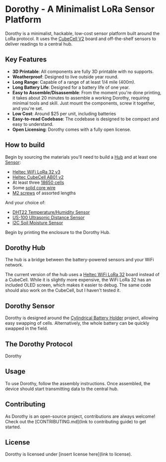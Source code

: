# Dorothy - A Minimalist LoRa Sensor Platform

Dorothy is a minimalist, hackable, low-cost sensor platform built around the LoRa protocol. It uses the
[CubeCell V2](https://heltec.org/project/htcc-ab01-v2/) board and off-the-shelf sensors to deliver readings to a central
hub.

## Key Features

-   **3D Printable**: All components are fully 3D printable with no supports.
-   **Weatherproof**: Designed to live outside year round.
-   **Long Range**: Capable of a range of at least 1/4 mile (400m).
-   **Long Battery Life**: Designed for a battery life of one year.
-   **Easy to Assemble/Disassemble**: From the moment you're done printing, it takes about 20 minutes to assemble a
    working Dorothy, requiring minimal tools and skill. Just mount the components, screw it together, and you're set.
-   **Low Cost**: Around $25 per unit, including batteries
-   **Easy-to-read Codebase**: The codebase is designed to be compact and easy to understand.
-   **Open Licensing**: Dorothy comes with a fully open license.

## How to build

Begin by sourcing the materials you'll need to build a [Hub](#hub) and at least one [Sensor](#sensor):

-   [Heltec WiFi LoRa 32 v3](https://heltec.org/project/wifi-kit-32-v3/)
-   [Heltec CubeCell AB01 v2](https://heltec.org/project/htcc-ab01-v2/)
-   At least three [18650 cells](https://www.amazon.com/s?k=18650)
-   Some [solid core wire](https://www.amazon.com/s?k=solid+core+wire)
-   [M2 screws](https://www.amazon.com/s?k=m2+screws+phillips) of assorted lengths

And your choice of:

-   [DHT22 Temperature/Humidity Sensor](https://www.amazon.com/dht22/s?k=dht22)
-   [US-100 Ultrasonic Distance Sensor](https://www.amazon.com/s?k=us100+sensor&ref=nb_sb_noss)
-   [I2C Soil Moisture Sensor](https://www.tindie.com/products/miceuz/i2c-soil-moisture-sensor/)

Begin by printing the enclosure to the Dorothy Hub.

<h2 name="hub">Dorothy Hub</h2>

The hub is a bridge between the battery-powered sensors and your WiFi network.

The current version of the hub uses a [Heltec WiFi LoRa 32](https://heltec.org/project/wifi-kit-32-v3/) board instead of
a CubeCell. While it is slightly more expensive, the WiFi LoRa 32 has an included OLED screen, which makes it easier to
debug. The same code should also work on the CubeCell, but I haven't tested it.

<h2 name="sensor">Dorothy Sensor</h2>

Dorothy is designed around the [Cylindrical Battery Holder](https://www.thingiverse.com/thing:6080710) project, allowing
easy swapping of cells. Alternatively, the whole battery can be quickly swapped in the field.

## The Dorothy Protocol

Dorothy

## Usage

To use Dorothy, follow the assembly instructions. Once assembled, the device should start transmitting data to the
central hub.

## Contributing

As Dorothy is an open-source project, contributions are always welcome! Check out the [CONTRIBUTING.md](link to
contributing guide) to get started.

## License

Dorothy is licensed under [insert license here](link to license).
